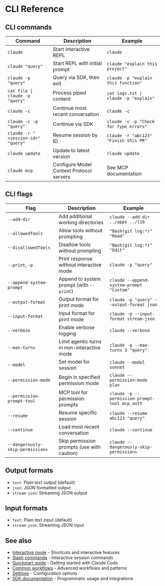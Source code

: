 # CLI Reference

## CLI commands

| Command | Description | Example |
| --- | --- | --- |
| `claude` | Start interactive REPL | `claude` |
| `claude "query"` | Start REPL with initial prompt | `claude "explain this project"` |
| `claude -p "query"` | Query via SDK, then exit | `claude -p "explain this function"` |
| `cat file \| claude -p "query"` | Process piped content | `cat logs.txt \| claude -p "explain"` |
| `claude -c` | Continue most recent conversation | `claude -c` |
| `claude -c -p "query"` | Continue via SDK | `claude -c -p "Check for type errors"` |
| `claude -r "<session-id>" "query"` | Resume session by ID | `claude -r "abc123" "Finish this PR"` |
| `claude update` | Update to latest version | `claude update` |
| `claude mcp` | Configure Model Context Protocol servers | See MCP documentation |

## CLI flags

| Flag | Description | Example |
| --- | --- | --- |
| `--add-dir` | Add additional working directories | `claude --add-dir ../apps ../lib` |
| `--allowedTools` | Allow tools without prompting | `"Bash(git log:*)" "Read"` |
| `--disallowedTools` | Disallow tools without prompting | `"Bash(git log:*)" "Edit"` |
| `--print`, `-p` | Print response without interactive mode | `claude -p "query"` |
| `--append-system-prompt` | Append to system prompt (with `--print`) | `claude --append-system-prompt "Custom"` |
| `--output-format` | Output format for print mode | `claude -p "query" --output-format json` |
| `--input-format` | Input format for print mode | `claude -p --input-format stream-json` |
| `--verbose` | Enable verbose logging | `claude --verbose` |
| `--max-turns` | Limit agentic turns in non-interactive mode | `claude -p --max-turns 3 "query"` |
| `--model` | Set model for session | `claude --model sonnet` |
| `--permission-mode` | Begin in specified permission mode | `claude --permission-mode plan` |
| `--permission-prompt-tool` | MCP tool for permission prompts | `claude -p --permission-prompt-tool mcp_auth` |
| `--resume` | Resume specific session | `claude --resume abc123 "query"` |
| `--continue` | Load most recent conversation | `claude --continue` |
| `--dangerously-skip-permissions` | Skip permission prompts (use with caution) | `claude --dangerously-skip-permissions` |

## Output formats

- `text`: Plain text output (default)
- `json`: JSON formatted output
- `stream-json`: Streaming JSON output

## Input formats

- `text`: Plain text input (default)
- `stream-json`: Streaming JSON input

## See also

- [Interactive mode](interactive-mode.md) - Shortcuts and interactive features
- [Slash commands](slash-commands.md) - Interactive session commands
- [Quickstart guide](quickstart.md) - Getting started with Claude Code
- [Common workflows](common-workflows.md) - Advanced workflows and patterns
- [Settings](settings.md) - Configuration options
- [SDK documentation](sdk.md) - Programmatic usage and integrations